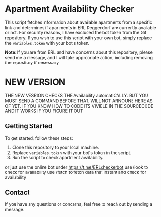 # Apartment Availability Checker

This script fetches information about available apartments from a specific link and determines if apartments in ERL Deggendorf are currently available or not. For security reasons, I have excluded the bot token from the Git repository.
If you wish to use this script with your own bot, simply replace the `variables.token` with your bot's token.

**Note**: If you are from ERL and have concerns about this repository, please send me a message, and I will take appropriate action, including removing the repository if necessary.

# **NEW VERSION**

THE NEW VESRION CHECKS THE Availability automatICALLY. BUT YOU MUST SEND A COMMAND BEFORE THAT. WILL NOT ANNOUNE HERE AS OF YET. IF YOU KNOW HOW TO CODE ITS VIVIBLE IN THE SOURCECODE AND IT WORKS IF YOU FIGURE IT OUT

## Getting Started

To get started, follow these steps:

1. Clone this repository to your local machine.
2. Replace `variables.token` with your bot's token in the script.
3. Run the script to check apartment availability.

or just use the online bot under https://t.me/ERLcheckerbot
use /look to check for availability
use /fetch to fetch data that instant and check for availability



## Contact

If you have any questions or concerns, feel free to reach out by sending a message.
